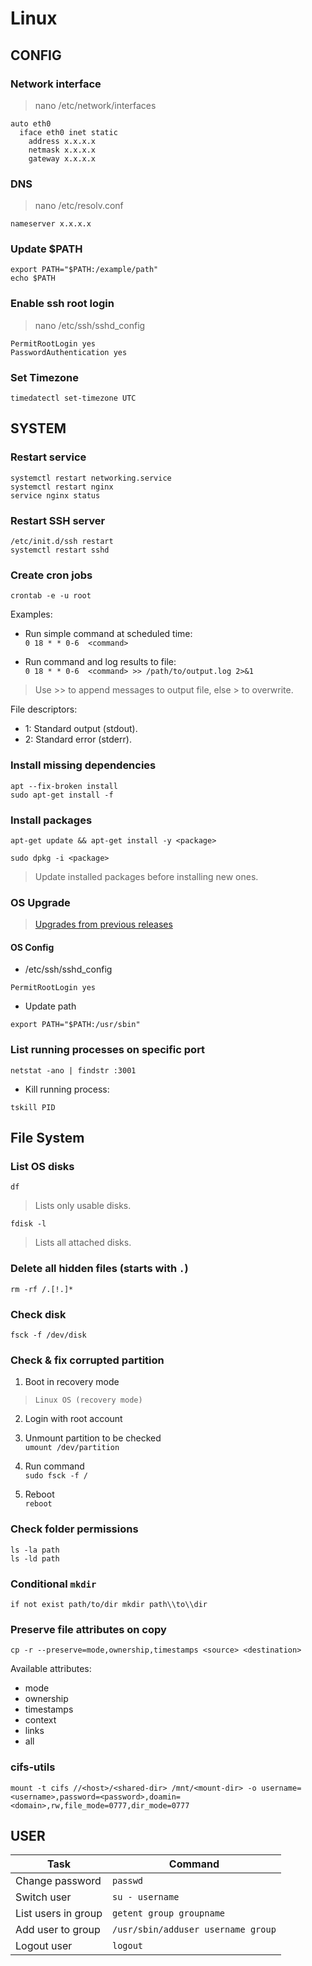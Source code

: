# Linux

## CONFIG

### Network interface

> nano /etc/network/interfaces

```shell
auto eth0
  iface eth0 inet static
    address x.x.x.x
    netmask x.x.x.x
    gateway x.x.x.x
```

### DNS

> nano /etc/resolv.conf

```shell
nameserver x.x.x.x
```

### Update $PATH

`export PATH="$PATH:/example/path"`\
`echo $PATH`

### Enable ssh root login

> nano /etc/ssh/sshd_config

```ascii
PermitRootLogin yes
PasswordAuthentication yes
```

### Set Timezone

`timedatectl set-timezone UTC`

## SYSTEM

### Restart service

`systemctl restart networking.service`\
`systemctl restart nginx`\
`service nginx status`

### Restart SSH server

`/etc/init.d/ssh restart`\
`systemctl restart sshd`

### Create cron jobs
`crontab -e -u root`

Examples:
* Run simple command at scheduled time:\
`0 18 * * 0-6  <command>`

* Run command and log results to file:\
`0 18 * * 0-6  <command> >> /path/to/output.log 2>&1`
> Use >> to append messages to output file, else > to overwrite.

File descriptors:
* 1: Standard output (stdout).
* 2: Standard error (stderr).

### Install missing dependencies
`apt --fix-broken install`\
`sudo apt-get install -f`

### Install packages

```shell
apt-get update && apt-get install -y <package>
```

```shell
sudo dpkg -i <package>
```

> Update installed packages before installing new ones.

### OS Upgrade
> [Upgrades from previous releases](https://www.debian.org/releases/lenny/amd64/release-notes/ch-upgrading.en.html)

#### OS Config

* /etc/ssh/sshd_config
```ascii
PermitRootLogin yes
```
* Update path
```shell
export PATH="$PATH:/usr/sbin"
```

### List running processes on specific port

```shell
netstat -ano | findstr :3001
```

- Kill running process:

```shell
tskill PID
```

## File System

### List OS disks

`df`

> Lists only usable disks.

`fdisk -l`

> Lists all attached disks.

### Delete all hidden files (starts with `.`)

```shell
rm -rf /.[!.]*
```

### Check disk

```shell
fsck -f /dev/disk
```

### Check & fix corrupted partition

1. Boot in recovery mode
> `Linux OS (recovery mode)`

2. Login with root account

3. Unmount partition to be checked\
`umount /dev/partition`

4. Run command\
`sudo fsck -f /`

5. Reboot\
`reboot`

### Check folder permissions

`ls -la path`\
`ls -ld path`

### Conditional `mkdir`

```Shell
if not exist path/to/dir mkdir path\\to\\dir
```

### Preserve file attributes on copy
`cp -r --preserve=mode,ownership,timestamps <source> <destination>`

Available attributes:
- mode
- ownership
- timestamps
- context
- links
- all

### cifs-utils

```shell
mount -t cifs //<host>/<shared-dir> /mnt/<mount-dir> -o username=<username>,password=<password>,doamin=<domain>,rw,file_mode=0777,dir_mode=0777
```

## USER

| Task                    | Command                               |
|---                      |---                                    |
| Change password         |   `passwd`                            |
| Switch user             | `su - username`                       |
| List users in group     | `getent group groupname`              |
| Add user to group       | `/usr/sbin/adduser username group`    |
| Logout user             | `logout`                              |
